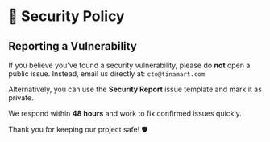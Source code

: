 # 🔐 Security Policy

## Reporting a Vulnerability

If you believe you've found a security vulnerability, please do **not** open a public issue. Instead, email us directly at: `cto@tinamart.com`

Alternatively, you can use the **Security Report** issue template and mark it as private.

We respond within **48 hours** and work to fix confirmed issues quickly.

Thank you for keeping our project safe! 🛡️
